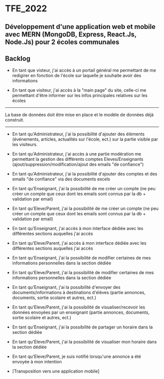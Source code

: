 # TFE_2022
## Développement d'une application web et mobile avec MERN (MongoDB, Express, React.Js, Node.Js) pour 2 écoles communales 

## Backlog

* En tant que visteur, j'ai accès à un portail général me permettant de me redigirer en fonction de l'école sur laquelle je souhaite avoir des informations

* En tant que visiteur, j'ai accès à la "main page" du site, celle-ci me permettant d'être informer sur les infos principales relatives sur les écoles

_____________________

La base de données doit être mise en place et le modèle de données déjà construit.
_____________________

* En tant qu'Administrateur, j'ai la possibilité d'ajouter des éléments (événements, articles, actualités sur l'école, ect.) sur la partie visible par les visiteurs.

* En tant qu'Administrateur, j'ai accès à une partie modération me permettant la gestion des différents comptes Eleves/Enseignants (ajout/suppression/modification/ajout des emails "de confiance")

* En tant qu'Administrateur, j'ai la possibilité d'ajouter des comptes et des emails "de confiance" via des documents excels

* En tant qu'Enseignant, j'ai la possibilité de me créer un compte (ne peu créer un compte que ceux dont les emails sont connus par la db + validation par email)

* En tant qu'Eleve/Parent, j'ai la possibilité de me créer un compte (ne peu créer un compte que ceux dont les emails sont connus par la db + validation par email)

* En tant qu'Enseignant, j'ai accès à mon interface dédiée avec les différentes sections auquelles j'ai accès

* En tant qu'Eleve/Parent, j'ai accès à mon interface dédiée avec les différentes sections auquelles j'ai accès

* En tant qu'Enseignant, j'ai la possibilité de modifier certaines de mes informations personnelles dans la section dédiée


* En tant qu'Eleve/Parent, j'ai la possibilité de modifier certaines de mes informations personnelles dans la section dédiée

* En tant qu'Enseignant, j'ai la possibilité d'envoyer des documents/informations à destinations d'élèves (partie annonces, documents, sortie scolaire et autres, ect.)

* En tant qu'Eleve/Parent, j'ai la possibilité de visualiser/recevoir les données envoyées par un enseignant (partie annonces, documents, sortie scolaire et autres, ect.)

* En tant qu'Enseignant, j'ai la possibilité de partager un horaire dans la section dédiée

* En tant qu'Eleve/Parent, j'ai la possibilité de visualiser mon horaire dans la section dédiée

* En tant qu'Eleve/Parent, je suis notifié lorsqu'une annonce a été envoyée à mon intention

* [Transposition vers une application mobile]
